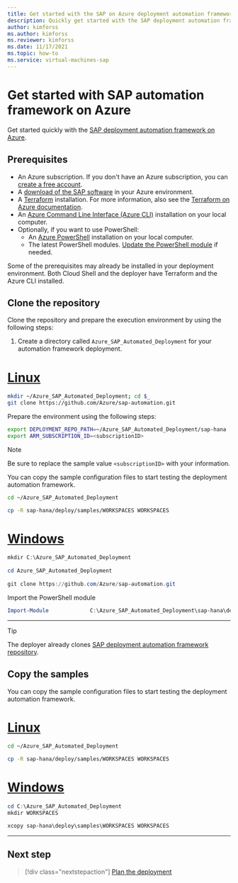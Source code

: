 ```yaml
---
title: Get started with the SAP on Azure deployment automation framework
description: Quickly get started with the SAP deployment automation framework on Azure. Deploy an example configuration using sample parameter files.
author: kimforss
ms.author: kimforss
ms.reviewer: kimforss
ms.date: 11/17/2021
ms.topic: how-to
ms.service: virtual-machines-sap
---
```


# Get started with SAP automation framework on Azure

Get started quickly with the [SAP deployment automation framework on Azure](automation-deployment-framework.md).

## Prerequisites


- An Azure subscription. If you don't have an Azure subscription, you can [create a free account](https://azure.microsoft.com/free/?WT.mc_id=A261C142F).
- A [download of the SAP software](automation-software.md) in your Azure environment.
- A [Terraform](https://www.terraform.io/) installation. For more information, also see the [Terraform on Azure documentation](/azure/developer/terraform/).
- An [Azure Command Line Interface (Azure CLI)](/cli/azure/install-azure-cli) installation on your local computer.
- Optionally, if you want to use PowerShell:
    - An [Azure PowerShell](/powershell/azure/install-az-ps#update-the-azure-powershell-module) installation on your local computer.
    - The latest PowerShell modules. [Update the PowerShell module](/powershell/azure/install-az-ps#update-the-azure-powershell-module) if needed.

Some of the prerequisites may already be installed in your deployment environment. Both Cloud Shell and the deployer have Terraform and the Azure CLI installed.
## Clone the repository

Clone the repository and prepare the execution environment by using the following steps:

1. Create a directory called `Azure_SAP_Automated_Deployment` for your automation framework deployment. 

# [Linux](#tab/linux)

```bash
mkdir ~/Azure_SAP_Automated_Deployment; cd $_
git clone https://github.com/Azure/sap-automation.git 
```

Prepare the environment using the following steps:

```bash
export DEPLOYMENT_REPO_PATH=~/Azure_SAP_Automated_Deployment/sap-hana
export ARM_SUBSCRIPTION_ID=<subscriptionID>
```
> [!NOTE]
> Be sure to replace the sample value `<subscriptionID>` with your information.

You can copy the sample configuration files to start testing the deployment automation framework.

```bash
cd ~/Azure_SAP_Automated_Deployment

cp -R sap-hana/deploy/samples/WORKSPACES WORKSPACES

```


# [Windows](#tab/windows)

```powershell
mkdir C:\Azure_SAP_Automated_Deployment
    
cd Azure_SAP_Automated_Deployment
    
git clone https://github.com/Azure/sap-automation.git 
```

Import the PowerShell module

```powershell
Import-Module             C:\Azure_SAP_Automated_Deployment\sap-hana\deploy\scripts\pwsh\SAPDeploymentUtilities\Output\SAPDeploymentUtilities\SAPDeploymentUtilitiespsd1
```

---

> [!TIP]
> The deployer already clones [SAP deployment automation framework repository](https://github.com/Azure/sap-hana). 

## Copy the samples

You can copy the sample configuration files to start testing the deployment automation framework.

# [Linux](#tab/linux)

```bash
cd ~/Azure_SAP_Automated_Deployment

cp -R sap-hana/deploy/samples/WORKSPACES WORKSPACES
```
# [Windows](#tab/windows)

```powershell
cd C:\Azure_SAP_Automated_Deployment
mkdir WORKSPACES

xcopy sap-hana\deploy\samples\WORKSPACES WORKSPACES
```

---


## Next step

> [!div class="nextstepaction"]
> [Plan the deployment](automation-plan-deployment.md)
